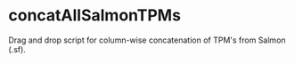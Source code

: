 # concatAllSalmonTPMs
Drag and drop script for column-wise concatenation of TPM's from Salmon (.sf). 
